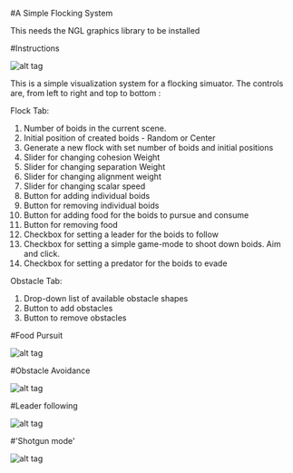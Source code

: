 #A Simple Flocking System

This needs the NGL graphics library to be installed

#Instructions

![alt tag](https://s28.postimg.org/6xclk25f1/Screen_Shot_2017_01_30_at_02_26_13.png)

This is a simple visualization system for a flocking simuator. The controls are,
from left to right and top to bottom :

Flock Tab:

1.  Number of boids in the current scene.
2.  Initial position of created boids - Random or Center
3.  Generate a new flock with set number of boids and initial positions
4.  Slider for changing cohesion Weight
5.  Slider for changing separation Weight
6.  Slider for changing alignment weight
7.  Slider for changing scalar speed
8.  Button for adding individual boids
9.  Button for removing individual boids
10. Button for adding food for the boids to pursue and consume
11. Button for removing food
12. Checkbox for setting a leader for the boids to follow
13. Checkbox for setting a simple game-mode to shoot down boids. Aim and click.
14. Checkbox for setting a predator for the boids to evade

Obstacle Tab:

1.  Drop-down list of available obstacle shapes
2.  Button to add obstacles
3.  Button to remove obstacles

#Food Pursuit

![alt tag](https://s30.postimg.org/pmact3dht/Screen_Shot_2017_01_30_at_02_47_20.png)

#Obstacle Avoidance

![alt tag](https://s30.postimg.org/cw64g05jl/Screen_Shot_2017_01_30_at_02_47_46.png)

#Leader following

![alt tag](https://s30.postimg.org/nk9veufip/Screen_Shot_2017_01_30_at_02_47_59.png)

#'Shotgun mode'

![alt tag](https://s30.postimg.org/dcrc2ftap/Screen_Shot_2017_01_30_at_02_48_23.png)
